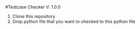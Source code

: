 #Testcase Checker
V. 1.0.0
1. Clone this repository
2. Drop python file that you want to checked to this python file